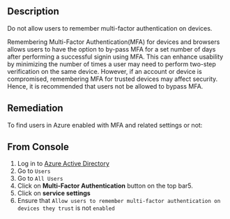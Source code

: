 ## Description

Do not allow users to remember multi-factor authentication on devices.

Remembering Multi-Factor Authentication(MFA) for devices and browsers allows users to have the option to by-pass MFA for a set number of days after performing a successful signin using MFA. This can enhance usability by minimizing the number of times a user may need to perform two-step verification on the same device. However, if an account or device is compromised, remembering MFA for trusted devices may affect security. Hence, it is recommended that users not be allowed to bypass MFA.

## Remediation

To find users in Azure enabled with MFA and related settings or not:

## From Console

1. Log in to [Azure Active Directory](https://portal.azure.com/#blade/Microsoft_AAD_IAM/ActiveDirectoryMenuBlade/Overview)
2. Go to `Users`
3. Go to `All Users`
4. Click on **Multi-Factor Authentication** button on the top bar5.
5. Click on **service settings**
6. Ensure that `Allow users to remember multi-factor authentication on devices they trust` is not `enabled`
